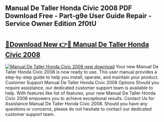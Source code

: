 ## Manual De Taller Honda Civic 2008 PDF Download Free - Part-g9e User Guide Repair - Service Owner Edition 2f0tU

# <h2><a href="http://bc20332.oget.top/?id=Manual+De+Taller+Honda+Civic+2008">🔗Download New 👉🔴 Manual De Taller Honda Civic 2008</a></h2>

[![Manual De Taller Honda Civic 2008 new download](https://i.imgur.com/5g1atiW.png)](http://bc20332.oget.top/?id=Manual+De+Taller+Honda+Civic+2008)
Your new Manual De Taller Honda Civic 2008 is now ready to use. This user manual provides a step-by-step guide to help you install, operate, and maintain your product. Customer Support Manual De Taller Honda Civic 2008 Options Should you require assistance, our dedicated customer support team is available to help. With features like list of features, your new Manual De Taller Honda Civic 2008 empowers you to achieve exceptional results. Contact Us for Assistance Manual De Taller Honda Civic 2008. Should you have any questions or concerns, please do not hesitate to contact our dedicated customer support team.
